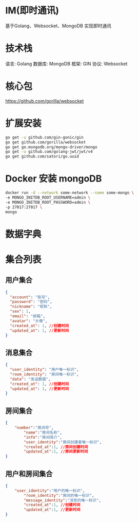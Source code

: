 # IM(即时通讯)
基于Golang、Websocket、MongoDB 实现即时通讯

# 技术栈
语言: Golang 数据库: MongoDB 框架: GIN 协议: Websocket

# 核心包
https://github.com/gorilla/websocket

# 扩展安装
```bash
go get -u github.com/gin-gonic/gin
go get github.com/gorilla/websocket
go get go.mongodb.org/mongo-driver/mongo
go get -u github.com/golang-jwt/jwt/v4
go get github.com/satori/go.uuid
```

# Docker 安装 mongoDB

```bash
docker run -d --network some-network --name some-mongo \
-e MONGO_INITDB_ROOT_USERNAME=admin \
-e MONGO_INITDB_ROOT_PASSWORD=admin \
-p 27017:27017 \
mongo
```

# 数据字典
# 集合列表

## 用户集合

```json
{
  "account": "账号",
  "password": "密码",
  "nickname": "昵称",
  "sex": 1,
  "email": "邮箱",
  "avatar": "头像",
  "created_at": 1, //创建时间
  "updated_at": 1, //更新时间
}
```

## 消息集合

```json
{
  "user_identity": "用户唯一标识",
  "room_identity": "房间唯一标识",
  "data": "发送数据",
  "created_at": 1, //创建时间
  "updated_at": 1, //更新时间
}
```

## 房间集合

```json
{
    "number":"房间号",
		"name":"房间名称",
		"info":"房间简介",
		"user_identity":"房间创建者唯一标识",
		"created_at":1, //房间创建时间
		"updated_at":1, //房间更新时间
}
```

## 用户和房间集合

```json
{
    "user_identity":"用户的唯一标识",
		"room_identity":"房间的唯一标识",
		"message_identity":"消息的唯一标识",
		"created_at":1, //创建时间
		"updated_at":1, //更新时间
}
```


